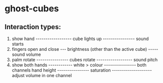 # ghost-cubes

## Interaction types:

1. show hand ------------------ cube lights up ---------------- sound starts
2. fingers open and close --- brightness (other than the active cube) ----- sound volume
3. palm rotate ---------------- cubes rotate ------------------ sound pitch 
4. show both hands ------------ white > colour ---------------- both channels
   hand height ---------------- saturation -------------------- adjust volume in one channel
